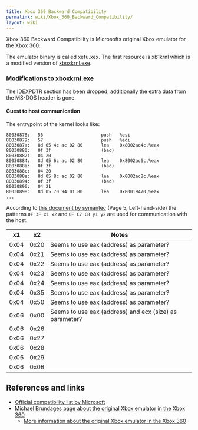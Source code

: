 ```yaml
---
title: Xbox 360 Backward Compatibility
permalink: wiki/Xbox_360_Backward_Compatibility/
layout: wiki
---
```


Xbox 360 Backward Compatibility is Microsofts original Xbox emulator for
the Xbox 360.

The emulator binary is called xefu.xex. The first resource is xb1krnl
which is a modified version of [xboxkrnl.exe](/wiki/Kernel "wikilink").

### Modifications to xboxkrnl.exe

The IDEXPDTR section has been dropped, additionally the extra data from
the MS-DOS header is gone.

#### Guest to host communication

The entrypoint of the kernel looks like:

    80030878:   56                      push   %esi
    80030879:   57                      push   %edi
    8003087a:   8d 05 4c ac 02 80       lea    0x8002ac4c,%eax
    80030880:   0f 3f                   (bad)  
    80030882:   04 20
    80030884:   8d 05 6c ac 02 80       lea    0x8002ac6c,%eax
    8003088a:   0f 3f                   (bad)  
    8003088c:   04 20
    8003088e:   8d 05 8c ac 02 80       lea    0x8002ac8c,%eax
    80030894:   0f 3f                   (bad)  
    80030896:   04 21
    80030898:   8d 05 70 94 01 80       lea    0x80019470,%eax
    ...

According to [this document by
symantec](https://www.symantec.com/avcenter/reference/Virtual_Machine_Threats.pdf)
(Page 5, Left-hand-side) the patterns `0F 3F x1 x2` and `0F C7 C8 y1 y2`
are used for communication with the host.

| x1   | x2   | Notes                                                   |
|------|------|---------------------------------------------------------|
| 0x04 | 0x20 | Seems to use eax (address) as parameter?                |
| 0x04 | 0x21 | Seems to use eax (address) as parameter?                |
| 0x04 | 0x22 | Seems to use eax (address) as parameter?                |
| 0x04 | 0x23 | Seems to use eax (address) as parameter?                |
| 0x04 | 0x24 | Seems to use eax (address) as parameter?                |
| 0x04 | 0x35 | Seems to use eax (address) as parameter?                |
| 0x04 | 0x50 | Seems to use eax (address) as parameter?                |
| 0x06 | 0x00 | Seems to use eax (address) and ecx (size) as parameter? |
| 0x06 | 0x26 |                                                         |
| 0x06 | 0x27 |                                                         |
| 0x06 | 0x28 |                                                         |
| 0x06 | 0x29 |                                                         |
| 0x06 | 0x0B |                                                         |

References and links
--------------------

-   [Official compatibility list by
    Microsoft](http://support.xbox.com/en-US/legacy-devices/original-console/play-original-games)
-   [Michael Brundages page about the original Xbox emulator in the Xbox
    360](http://michaelbrundage.com/project/xbox-360-emulator/)
    -   [More information about the original Xbox emulator in the Xbox
        360](http://michaelbrundage.com/note/2005/05/15/xbox-360-emulator/)

